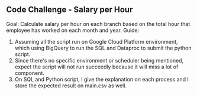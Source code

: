 Code Challenge - Salary per Hour
--------------------------------
Goal: Calculate salary per hour on each branch based on the total hour that employee has worked on each month and year.
Guide:
  1. Assuming all the script run on Google Cloud Platform environment, which using BigQuery to run the SQL and Dataproc to submit the python script.
  2. Since there's no specific environment or scheduler being mentioned, expect the script will not run succeedly because it will miss a lot of component.
  3. On SQL and Python script, I give the explanation on each process and I store the expected result on main.csv as well.
